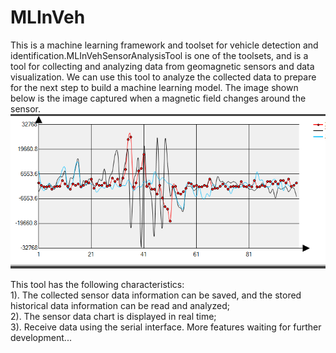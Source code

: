 # MLInVeh
This is a machine learning framework and toolset for vehicle detection and identification.MLInVehSensorAnalysisTool is one of the toolsets, and is a tool for collecting and analyzing data from geomagnetic sensors and data visualization. We can use this tool to analyze the collected data to prepare for the next step to build a machine learning model. The image shown below is the image captured when a magnetic field changes around the sensor.  
![image](https://github.com/xiaopengCode/MLInVeh/blob/geomagneticSensorAnalysis/MLInVeh_XYZData.png)  

This tool has the following characteristics:  
1). The collected sensor data information can be saved, and the stored historical data information can be read and analyzed;  
2). The sensor data chart is displayed in real time;  
3). Receive data using the serial interface.
More features waiting for further development...
